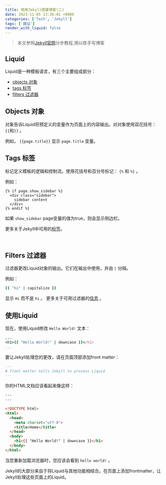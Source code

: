 ```yaml
---
title: 使用Jekyll搭建博客(二)
date: 2023-11-05 13:36:01 +0800
categories: ['Tech', 'Jekyll']
tags: ['建站']
render_with_liquid: false
---
```


> 本文参照[Jekyll官网](https://jekyllrb.com/docs/)分步教程,用以练手写博客



## Liquid

Liquid是一种模板语言，有三个主要组成部分：

- [objects 对象](#objects-对象)
- [tags 标签](#tags-标签)
- [filters 过滤器](#filters-过滤器)



## Objects 对象

对象告诉Liquid将预定义的变量作为页面上的内容输出。对对象使用双花括号：`{{`和`}}`  。

例如， `{{page.title}}` 显示 `page.title` 变量。



## Tags 标签

标记定义模板的逻辑和控制流。使用花括号和百分号标记： `{%` 和 `%}` 。

例如：


```
{% if page.show_sidebar %}
  <div class="sidebar">
    sidebar content
  </div>
{% endif %}
```


如果 `show_sidebar` page变量的值为true，则会显示侧边栏。

更多关于Jekyll中可用的[标签](https://jekyllrb.com/docs/liquid/tags/)。

​	

## Filters 过滤器

过滤器更改Liquid对象的输出。它们在输出中使用，并由 `|` 分隔。

例如：

```ruby
{{ "hi" | capitalize }}
```

显示 `Hi` 而不是 `hi` 。
更多关于可用过滤器的[信息](https://jekyllrb.com/docs/liquid/filters/) 。



## 使用Liquid

现在，使用Liquid修改 `Hello World!` 文本：

```ruby
...
<h1>{{ "Hello World!" | downcase }}</h1>
...
```

要让Jekyll处理您的更改，请在页面顶部添加front matter：

```markdown
---
# front matter tells Jekyll to process Liquid
---
```

你的HTML文档应该看起来像这样：

```html
---
---

<!DOCTYPE html>
<html>
  <head>
    <meta charset="utf-8">
    <title>Home</title>
  </head>
  <body>
    <h1>{{ "Hello World!" | downcase }}</h1>
  </body>
</html>
```

当您重新加载浏览器时，您应该会看到 `hello world!` 。

Jekyll的大部分来自于将Liquid与其他功能相结合。在页面上添加frontmatter，让Jekyll处理这些页面上的Liquid。